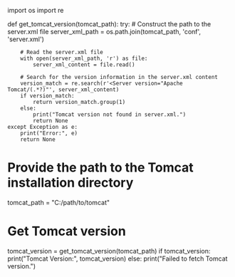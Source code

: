 import os
import re

def get_tomcat_version(tomcat_path):
    try:
        # Construct the path to the server.xml file
        server_xml_path = os.path.join(tomcat_path, 'conf', 'server.xml')

        # Read the server.xml file
        with open(server_xml_path, 'r') as file:
            server_xml_content = file.read()

        # Search for the version information in the server.xml content
        version_match = re.search(r'<Server version="Apache Tomcat/(.*?)"', server_xml_content)
        if version_match:
            return version_match.group(1)
        else:
            print("Tomcat version not found in server.xml.")
            return None
    except Exception as e:
        print("Error:", e)
        return None

# Provide the path to the Tomcat installation directory
tomcat_path = "C:/path/to/tomcat"

# Get Tomcat version
tomcat_version = get_tomcat_version(tomcat_path)
if tomcat_version:
    print("Tomcat Version:", tomcat_version)
else:
    print("Failed to fetch Tomcat version.")
